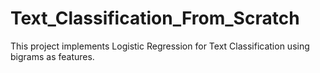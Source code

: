 # Text_Classification_From_Scratch
This project implements Logistic Regression for Text Classification using bigrams as features.

